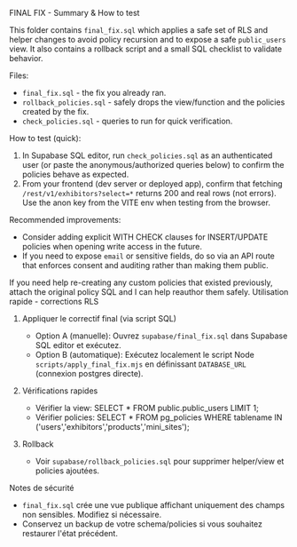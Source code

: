 FINAL FIX - Summary & How to test

This folder contains `final_fix.sql` which applies a safe set of RLS and helper changes
to avoid policy recursion and to expose a safe `public_users` view. It also contains a
rollback script and a small SQL checklist to validate behavior.

Files:
- `final_fix.sql` - the fix you already ran.
- `rollback_policies.sql` - safely drops the view/function and the policies created by the fix.
- `check_policies.sql` - queries to run for quick verification.

How to test (quick):
1) In Supabase SQL editor, run `check_policies.sql` as an authenticated user (or paste the
   anonymous/authorized queries below) to confirm the policies behave as expected.
2) From your frontend (dev server or deployed app), confirm that fetching
   `/rest/v1/exhibitors?select=*` returns 200 and real rows (not errors). Use the anon key
   from the VITE env when testing from the browser.

Recommended improvements:
- Consider adding explicit WITH CHECK clauses for INSERT/UPDATE policies when opening
  write access in the future.
- If you need to expose `email` or sensitive fields, do so via an API route that
  enforces consent and auditing rather than making them public.

If you need help re-creating any custom policies that existed previously, attach the
original policy SQL and I can help reauthor them safely.
Utilisation rapide - corrections RLS

1) Appliquer le correctif final (via script SQL)
   - Option A (manuelle): Ouvrez `supabase/final_fix.sql` dans Supabase SQL editor et exécutez.
   - Option B (automatique): Exécutez localement le script Node `scripts/apply_final_fix.mjs` en définissant `DATABASE_URL` (connexion postgres directe).

2) Vérifications rapides
   - Vérifier la view: SELECT * FROM public.public_users LIMIT 1;
   - Vérifier policies: SELECT * FROM pg_policies WHERE tablename IN ('users','exhibitors','products','mini_sites');

3) Rollback
   - Voir `supabase/rollback_policies.sql` pour supprimer helper/view et policies ajoutées.

Notes de sécurité
 - `final_fix.sql` crée une vue publique affichant uniquement des champs non sensibles. Modifiez si nécessaire.
 - Conservez un backup de votre schema/policies si vous souhaitez restaurer l'état précédent.
